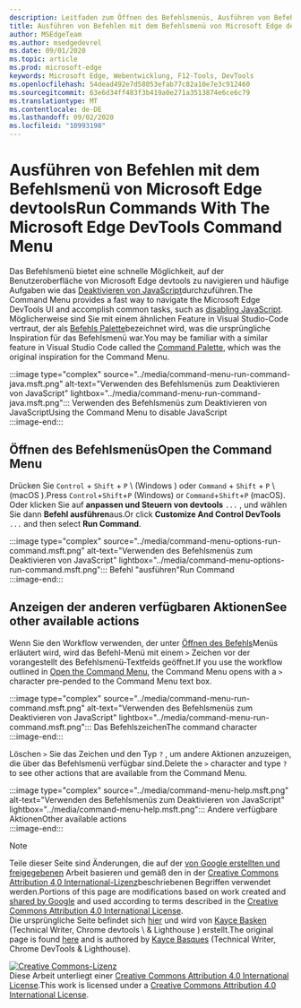 ```yaml
---
description: Leitfaden zum Öffnen des Befehlsmenüs, Ausführen von Befehlen, Anzeigen anderer Aktionen und vieles mehr.
title: Ausführen von Befehlen mit dem Befehlsmenü von Microsoft Edge devtools
author: MSEdgeTeam
ms.author: msedgedevrel
ms.date: 09/01/2020
ms.topic: article
ms.prod: microsoft-edge
keywords: Microsoft Edge, Webentwicklung, F12-Tools, DevTools
ms.openlocfilehash: 54dead492e7d58053efab77c82a10e7e3c912460
ms.sourcegitcommit: 63e6d34ff483f3b419a0e271a3513874e6ce6c79
ms.translationtype: MT
ms.contentlocale: de-DE
ms.lasthandoff: 09/02/2020
ms.locfileid: "10993198"
---
```

<!-- Copyright Kayce Basques 

   Licensed under the Apache License, Version 2.0 (the "License");
   you may not use this file except in compliance with the License.
   You may obtain a copy of the License at

       https://www.apache.org/licenses/LICENSE-2.0

   Unless required by applicable law or agreed to in writing, software
   distributed under the License is distributed on an "AS IS" BASIS,
   WITHOUT WARRANTIES OR CONDITIONS OF ANY KIND, either express or implied.
   See the License for the specific language governing permissions and
   limitations under the License.  -->  





# <span data-ttu-id="e2cba-104">Ausführen von Befehlen mit dem Befehlsmenü von Microsoft Edge devtools</span><span class="sxs-lookup"><span data-stu-id="e2cba-104">Run Commands With The Microsoft Edge DevTools Command Menu</span></span>   

  

<span data-ttu-id="e2cba-105">Das Befehlsmenü bietet eine schnelle Möglichkeit, auf der Benutzeroberfläche von Microsoft Edge devtools zu navigieren und häufige Aufgaben wie das [Deaktivieren von JavaScript][JavascriptDisable]durchzuführen.</span><span class="sxs-lookup"><span data-stu-id="e2cba-105">The Command Menu provides a fast way to navigate the Microsoft Edge DevTools UI and accomplish common tasks, such as [disabling JavaScript][JavascriptDisable].</span></span>  <span data-ttu-id="e2cba-106">Möglicherweise sind Sie mit einem ähnlichen Feature in Visual Studio-Code vertraut, der als [Befehls Palette][VisualStudioCodeUICommandPalette]bezeichnet wird, was die ursprüngliche Inspiration für das Befehlsmenü war.</span><span class="sxs-lookup"><span data-stu-id="e2cba-106">You may be familiar with a similar feature in Visual Studio Code called the [Command Palette][VisualStudioCodeUICommandPalette], which was the original inspiration for the Command Menu.</span></span>  

:::image type="complex" source="../media/command-menu-run-command-java.msft.png" alt-text="Verwenden des Befehlsmenüs zum Deaktivieren von JavaScript" lightbox="../media/command-menu-run-command-java.msft.png":::
   <span data-ttu-id="e2cba-108">Verwenden des Befehlsmenüs zum Deaktivieren von JavaScript</span><span class="sxs-lookup"><span data-stu-id="e2cba-108">Using the Command Menu to disable JavaScript</span></span>  
:::image-end:::  

## <span data-ttu-id="e2cba-109">Öffnen des Befehlsmenüs</span><span class="sxs-lookup"><span data-stu-id="e2cba-109">Open the Command Menu</span></span>   

<span data-ttu-id="e2cba-110">Drücken Sie `Control` + `Shift` + `P` \ (Windows \) oder `Command` + `Shift` + `P` \ (macOS \).</span><span class="sxs-lookup"><span data-stu-id="e2cba-110">Press `Control`+`Shift`+`P` \(Windows\) or `Command`+`Shift`+`P` \(macOS\).</span></span> <span data-ttu-id="e2cba-111">Oder klicken Sie auf **anpassen und Steuern von devtools** `...` , und wählen Sie dann **Befehl ausführen**aus.</span><span class="sxs-lookup"><span data-stu-id="e2cba-111">Or click **Customize And Control DevTools** `...` and then select **Run Command**.</span></span>  

:::image type="complex" source="../media/command-menu-options-run-command.msft.png" alt-text="Verwenden des Befehlsmenüs zum Deaktivieren von JavaScript" lightbox="../media/command-menu-options-run-command.msft.png":::
   <span data-ttu-id="e2cba-113">Befehl "ausführen"</span><span class="sxs-lookup"><span data-stu-id="e2cba-113">Run Command</span></span>  
:::image-end:::  

## <span data-ttu-id="e2cba-114">Anzeigen der anderen verfügbaren Aktionen</span><span class="sxs-lookup"><span data-stu-id="e2cba-114">See other available actions</span></span>   

<span data-ttu-id="e2cba-115">Wenn Sie den Workflow verwenden, der unter [Öffnen des Befehls](#open-the-command-menu)Menüs erläutert wird, wird das Befehl-Menü mit einem `>` Zeichen vor der vorangestellt des Befehlsmenü-Textfelds geöffnet.</span><span class="sxs-lookup"><span data-stu-id="e2cba-115">If you use the workflow outlined in [Open the Command Menu](#open-the-command-menu), the Command Menu opens with a `>` character pre-pended to the Command Menu text box.</span></span>  

:::image type="complex" source="../media/command-menu-run-command.msft.png" alt-text="Verwenden des Befehlsmenüs zum Deaktivieren von JavaScript" lightbox="../media/command-menu-run-command.msft.png":::
   <span data-ttu-id="e2cba-117">Das Befehlszeichen</span><span class="sxs-lookup"><span data-stu-id="e2cba-117">The command character</span></span>  
:::image-end:::  

<span data-ttu-id="e2cba-118">Löschen `>` Sie das Zeichen und den Typ `?` , um andere Aktionen anzuzeigen, die über das Befehlsmenü verfügbar sind.</span><span class="sxs-lookup"><span data-stu-id="e2cba-118">Delete the `>` character and type `?` to see other actions that are available from the Command Menu.</span></span>  

:::image type="complex" source="../media/command-menu-help.msft.png" alt-text="Verwenden des Befehlsmenüs zum Deaktivieren von JavaScript" lightbox="../media/command-menu-help.msft.png":::
   <span data-ttu-id="e2cba-120">Andere verfügbare Aktionen</span><span class="sxs-lookup"><span data-stu-id="e2cba-120">Other available actions</span></span>  
:::image-end:::  

 



<!-- links -->  

[JavascriptDisable]: ../javascript/disable.md "Deaktivieren von JavaScript mit Microsoft Edge devtools | Microsoft docs"  

[VisualStudioCodeUICommandPalette]: https://code.visualstudio.com/docs/getstarted/userinterface#_command-palette "Befehlspalette – Visual Studio-Code-UI"  

> [!NOTE]
> <span data-ttu-id="e2cba-123">Teile dieser Seite sind Änderungen, die auf der [von Google erstellten und freigegebenen][GoogleSitePolicies] Arbeit basieren und gemäß den in der [Creative Commons Attribution 4,0 International-Lizenz][CCA4IL]beschriebenen Begriffen verwendet werden.</span><span class="sxs-lookup"><span data-stu-id="e2cba-123">Portions of this page are modifications based on work created and [shared by Google][GoogleSitePolicies] and used according to terms described in the [Creative Commons Attribution 4.0 International License][CCA4IL].</span></span>  
> <span data-ttu-id="e2cba-124">Die ursprüngliche Seite befindet sich [hier](https://developers.google.com/web/tools/chrome-devtools/command-menu/index) und wird von [Kayce Basken][KayceBasques] (Technical Writer, Chrome devtools \ & Lighthouse \) erstellt.</span><span class="sxs-lookup"><span data-stu-id="e2cba-124">The original page is found [here](https://developers.google.com/web/tools/chrome-devtools/command-menu/index) and is authored by [Kayce Basques][KayceBasques] \(Technical Writer, Chrome DevTools \& Lighthouse\).</span></span>  

[![Creative Commons-Lizenz][CCby4Image]][CCA4IL]  
<span data-ttu-id="e2cba-126">Diese Arbeit unterliegt einer [Creative Commons Attribution 4.0 International License][CCA4IL].</span><span class="sxs-lookup"><span data-stu-id="e2cba-126">This work is licensed under a [Creative Commons Attribution 4.0 International License][CCA4IL].</span></span>  

[CCA4IL]: https://creativecommons.org/licenses/by/4.0  
[CCby4Image]: https://i.creativecommons.org/l/by/4.0/88x31.png  
[GoogleSitePolicies]: https://developers.google.com/terms/site-policies  
[KayceBasques]: https://developers.google.com/web/resources/contributors/kaycebasques  
